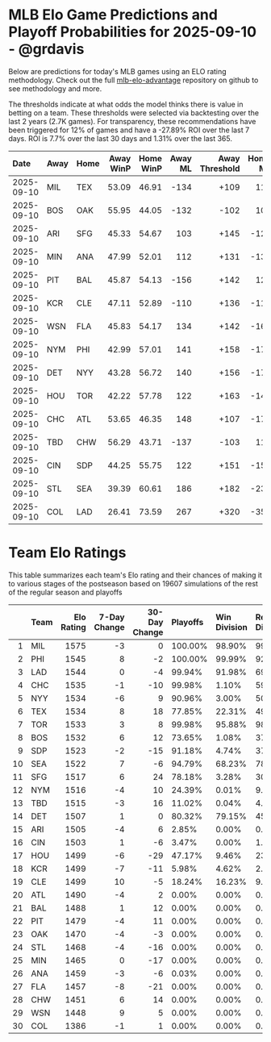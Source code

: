 # MLB Elo Game Predictions and Playoff Probabilities for 2025-09-10 - @grdavis
Below are predictions for today's MLB games using an ELO rating methodology. Check out the full [mlb-elo-advantage](https://github.com/grdavis/mlb-elo-advantage) repository on github to see methodology and more.

The thresholds indicate at what odds the model thinks there is value in betting on a team. These thresholds were selected via backtesting over the last 2 years (2.7K games). For transparency, these recommendations have been triggered for 12% of games and have a -27.89% ROI over the last 7 days. ROI is 7.7% over the last 30 days and 1.31% over the last 365.

| Date       | Away   | Home   |   Away WinP |   Home WinP |   Away ML |   Away Threshold |   Home ML |   Home Threshold |
|:-----------|:-------|:-------|------------:|------------:|----------:|-----------------:|----------:|-----------------:|
| 2025-09-10 | MIL    | TEX    |       53.09 |       46.91 |      -134 |             +109 |       110 |             +137 |
| 2025-09-10 | BOS    | OAK    |       55.95 |       44.05 |      -132 |             -102 |       108 |             +152 |
| 2025-09-10 | ARI    | SFG    |       45.33 |       54.67 |       103 |             +145 |      -125 |             +103 |
| 2025-09-10 | MIN    | ANA    |       47.99 |       52.01 |       112 |             +131 |      -137 |             +113 |
| 2025-09-10 | PIT    | BAL    |       45.87 |       54.13 |      -156 |             +142 |       128 |             +105 |
| 2025-09-10 | KCR    | CLE    |       47.11 |       52.89 |      -110 |             +136 |      -110 |             +110 |
| 2025-09-10 | WSN    | FLA    |       45.83 |       54.17 |       134 |             +142 |      -162 |             +105 |
| 2025-09-10 | NYM    | PHI    |       42.99 |       57.01 |       141 |             +158 |      -176 |             -106 |
| 2025-09-10 | DET    | NYY    |       43.28 |       56.72 |       140 |             +156 |      -172 |             -105 |
| 2025-09-10 | HOU    | TOR    |       42.22 |       57.78 |       122 |             +163 |      -146 |             -109 |
| 2025-09-10 | CHC    | ATL    |       53.65 |       46.35 |       148 |             +107 |      -177 |             +140 |
| 2025-09-10 | TBD    | CHW    |       56.29 |       43.71 |      -137 |             -103 |       112 |             +154 |
| 2025-09-10 | CIN    | SDP    |       44.25 |       55.75 |       122 |             +151 |      -151 |             -101 |
| 2025-09-10 | STL    | SEA    |       39.39 |       60.61 |       186 |             +182 |      -233 |             -120 |
| 2025-09-10 | COL    | LAD    |       26.41 |       73.59 |       267 |             +320 |      -351 |             -197 |

# Team Elo Ratings
This table summarizes each team's Elo rating and their chances of making it to various stages of the postseason based on 19607 simulations of the rest of the regular season and playoffs

|    | Team   |   Elo Rating |   7-Day Change |   30-Day Change | Playoffs   | Win Division   | Reach Div. Rd.   | Reach CS   | Reach WS   | Win WS   |
|---:|:-------|-------------:|---------------:|----------------:|:-----------|:---------------|:-----------------|:-----------|:-----------|:---------|
|  1 | MIL    |         1575 |             -3 |               0 | 100.00%    | 98.90%         | 99.72%           | 67.01%     | 43.35%     | 30.40%   |
|  2 | PHI    |         1545 |              8 |              -2 | 100.00%    | 99.99%         | 92.49%           | 50.81%     | 22.08%     | 12.74%   |
|  3 | LAD    |         1544 |              0 |              -4 | 99.94%     | 91.98%         | 69.13%           | 34.33%     | 14.40%     | 8.17%    |
|  4 | CHC    |         1535 |             -1 |             -10 | 99.98%     | 1.10%          | 59.75%           | 20.68%     | 10.10%     | 5.40%    |
|  5 | NYY    |         1534 |             -6 |               9 | 90.96%     | 3.00%          | 50.75%           | 25.22%     | 14.41%     | 5.80%    |
|  6 | TEX    |         1534 |              8 |              18 | 77.85%     | 22.31%         | 49.20%           | 27.14%     | 14.32%     | 5.97%    |
|  7 | TOR    |         1533 |              3 |               8 | 99.98%     | 95.88%         | 98.31%           | 52.48%     | 29.92%     | 12.59%   |
|  8 | BOS    |         1532 |              6 |              12 | 73.65%     | 1.08%          | 37.39%           | 17.86%     | 9.47%      | 3.74%    |
|  9 | SDP    |         1523 |             -2 |             -15 | 91.18%     | 4.74%          | 37.48%           | 12.61%     | 5.16%      | 2.38%    |
| 10 | SEA    |         1522 |              7 |              -6 | 94.79%     | 68.23%         | 78.80%           | 41.11%     | 18.40%     | 6.58%    |
| 11 | SFG    |         1517 |              6 |              24 | 78.18%     | 3.28%          | 30.19%           | 10.82%     | 3.75%      | 1.69%    |
| 12 | NYM    |         1516 |             -4 |              10 | 24.39%     | 0.01%          | 9.14%            | 3.02%      | 0.95%      | 0.42%    |
| 13 | TBD    |         1515 |             -3 |              16 | 11.02%     | 0.04%          | 4.92%            | 2.25%      | 1.01%      | 0.33%    |
| 14 | DET    |         1507 |              1 |               0 | 80.32%     | 79.15%         | 45.19%           | 19.90%     | 7.37%      | 2.32%    |
| 15 | ARI    |         1505 |             -4 |               6 | 2.85%      | 0.00%          | 0.98%            | 0.34%      | 0.12%      | 0.05%    |
| 16 | CIN    |         1503 |              1 |              -6 | 3.47%      | 0.00%          | 1.12%            | 0.40%      | 0.09%      | 0.03%    |
| 17 | HOU    |         1499 |             -6 |             -29 | 47.17%     | 9.46%          | 23.51%           | 9.32%      | 3.30%      | 0.94%    |
| 18 | KCR    |         1499 |             -7 |             -11 | 5.98%      | 4.62%          | 2.86%            | 1.12%      | 0.47%      | 0.10%    |
| 19 | CLE    |         1499 |             10 |              -5 | 18.24%     | 16.23%         | 9.06%            | 3.61%      | 1.34%      | 0.36%    |
| 20 | ATL    |         1490 |             -4 |               2 | 0.00%      | 0.00%          | 0.00%            | 0.00%      | 0.00%      | 0.00%    |
| 21 | BAL    |         1488 |              1 |              12 | 0.00%      | 0.00%          | 0.00%            | 0.00%      | 0.00%      | 0.00%    |
| 22 | PIT    |         1479 |             -4 |              11 | 0.00%      | 0.00%          | 0.00%            | 0.00%      | 0.00%      | 0.00%    |
| 23 | OAK    |         1470 |             -4 |              -3 | 0.00%      | 0.00%          | 0.00%            | 0.00%      | 0.00%      | 0.00%    |
| 24 | STL    |         1468 |             -4 |             -16 | 0.00%      | 0.00%          | 0.00%            | 0.00%      | 0.00%      | 0.00%    |
| 25 | MIN    |         1465 |              0 |             -17 | 0.00%      | 0.00%          | 0.00%            | 0.00%      | 0.00%      | 0.00%    |
| 26 | ANA    |         1459 |             -3 |              -6 | 0.03%      | 0.00%          | 0.02%            | 0.00%      | 0.00%      | 0.00%    |
| 27 | FLA    |         1457 |             -8 |             -21 | 0.00%      | 0.00%          | 0.00%            | 0.00%      | 0.00%      | 0.00%    |
| 28 | CHW    |         1451 |              6 |              14 | 0.00%      | 0.00%          | 0.00%            | 0.00%      | 0.00%      | 0.00%    |
| 29 | WSN    |         1448 |              9 |               5 | 0.00%      | 0.00%          | 0.00%            | 0.00%      | 0.00%      | 0.00%    |
| 30 | COL    |         1386 |             -1 |               1 | 0.00%      | 0.00%          | 0.00%            | 0.00%      | 0.00%      | 0.00%    |
